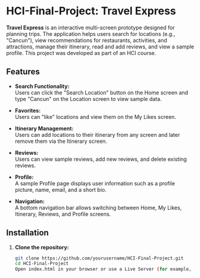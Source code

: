 # HCI-Final-Project: Travel Express

**Travel Express** is an interactive multi-screen prototype designed for planning trips. The application helps users search for locations (e.g., "Cancun"), view recommendations for restaurants, activities, and attractions, manage their itinerary, read and add reviews, and view a sample profile. This project was developed as part of an HCI course.

## Features

- **Search Functionality:**  
  Users can click the "Search Location" button on the Home screen and type "Cancun" on the Location screen to view sample data.
  
- **Favorites:**  
  Users can "like" locations and view them on the My Likes screen.

- **Itinerary Management:**  
  Users can add locations to their itinerary from any screen and later remove them via the Itinerary screen.

- **Reviews:**  
  Users can view sample reviews, add new reviews, and delete existing reviews.

- **Profile:**  
  A sample Profile page displays user information such as a profile picture, name, email, and a short bio.

- **Navigation:**  
  A bottom navigation bar allows switching between Home, My Likes, Itinerary, Reviews, and Profile screens.

## Installation

1. **Clone the repository:**

   ```bash
   git clone https://github.com/yourusername/HCI-Final-Project.git
   cd HCI-Final-Project
   Open index.html in your browser or use a Live Server (for example, via VS Code) to view the application locally.